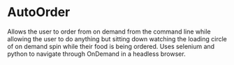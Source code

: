 # AutoOrder

Allows the user to order from on demand from the command line while allowing the user to do anything but sitting down watching the loading circle of on demand spin while their food is being ordered. Uses selenium and python to navigate through OnDemand in a headless browser. 



